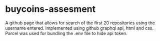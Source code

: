 # buycoins-assesment
A github page that allows for search of the first 20 repositories using the username entered. 
Implemented using github graphql api, html and css.
Parcel was used for bundling the .env file to hide api token.
